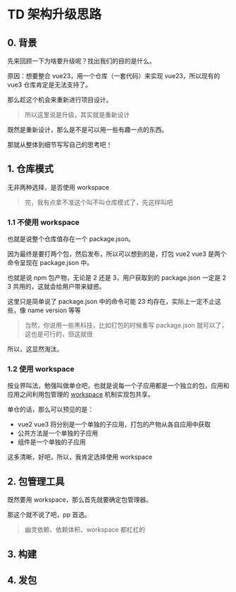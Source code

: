 # TD 架构升级思路

## 0. 背景
先来回顾一下为啥要升级呢？找出我们的目的是什么。

原因：想要整合 vue23，用一个仓库（一套代码）来实现 vue23，所以现有的 vue3 仓库肯定是无法支持了。

那么趁这个机会来重新进行项目设计。
> 所以这里说是升级，其实就是重新设计

既然是重新设计，那么是不是可以用一些有趣一点的东西。

那就从整体到细节写写自己的思考吧！

## 1. 仓库模式
无非两种选择，是否使用 workspace
> 完，我有点拿不准这个叫不叫仓库模式了，先这样叫吧

### 1.1 不使用 workspace
也就是说整个仓库值存在一个 package.json。

因为最终是要打两个包，然后发布，所以可以想到的是，打包 vue2 vue3 是两个命令呈现在 package.json 中。

也就是说 npm 包产物，无论是 2 还是 3，用户获取到的 package.json 一定是 2 3 共用的，这就会给用户带来疑惑。

这里只是简单说了 package.json 中的命令可能 23 均存在，实际上一定不止这些，像 name version 等等

> 当然，你说用一些黑科技，比如打包的时候重写 package.json 就可以了，这也是可行的，但这就很

所以，这显然淘汰。

### 1.2 使用 workspace
按业界叫法，勉强叫做单仓吧，也就是说每一个子应用都是一个独立的包，应用和应用之间利用包管理的 [workspace](https://pnpm.io/workspaces) 机制实现包共享。

单仓的话，那么可以预见的是：
- vue2 vue3 将分别是一个单独的子应用，打包的产物从各自应用中获取
- 公共方法是一个单独的子应用
- 组件是一个单独的子应用

这多清晰，好吧，所以，我肯定选择使用 workspace

## 2. 包管理工具
既然要用 workspace，那么首先就要确定包管理器。

那这个就不说了吧，pp 首选。

> 幽灵依赖、依赖体积、workspace 都杠杠的

## 3. 构建

## 4. 发包